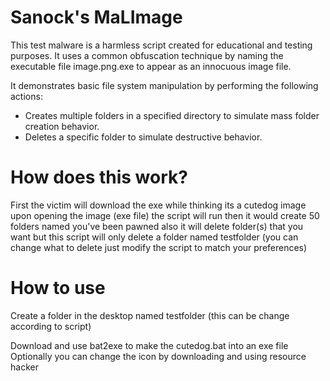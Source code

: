 # Sanock's MaLImage

This test malware is a harmless script created for educational and testing purposes.
It uses a common obfuscation technique by naming the executable file image.png.exe to appear as an innocuous image file. 

It demonstrates basic file system manipulation by performing the following actions:

 - Creates multiple folders in a specified directory to simulate mass folder creation behavior.
 - Deletes a specific folder to simulate destructive behavior.

# How does this work?
First the victim will download the exe while thinking its a cutedog image
upon opening the image (exe file) the script will run then it would create 50 folders named you've been pawned 
also it will delete folder(s) that you want but this script will only delete a folder named testfolder
(you can change what to delete just modify the script to match your preferences) 

# How to use
Create a folder in the desktop named testfolder (this can be change according to script)

Download and use bat2exe to make the cutedog.bat into an exe file
Optionally you can change the icon by downloading and using resource hacker